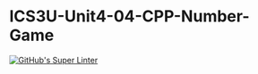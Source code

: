 # ICS3U-Unit4-04-CPP-Number-Game

[![GitHub's Super Linter](https://github.com/sydneykuhn/ICS3U-Unit4-04-CPP-Number-Game/workflows/GitHub's%20Super%20Linter/badge.svg)](https://github.com/sydneykuhn/ICS3U-Unit4-04-CPP-Number-Game)
